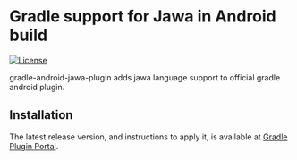 # Gradle support for Jawa in Android build
[![License](https://img.shields.io/badge/License-EPL%201.0-red.svg)](https://opensource.org/licenses/EPL-1.0) 


gradle-android-jawa-plugin adds jawa language support to official gradle android plugin.


## Installation

The latest release version, and instructions to apply it, is available at [Gradle Plugin Portal](https://plugins.gradle.org/plugin/org.argus.android-jawa).
